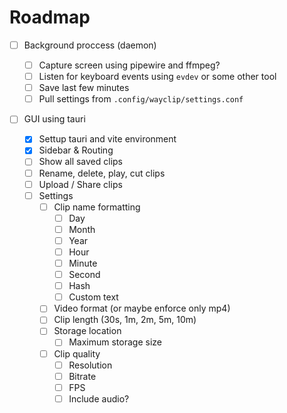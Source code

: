 # Roadmap

- [ ] Background proccess (daemon)

  - [ ] Capture screen using pipewire and ffmpeg?
  - [ ] Listen for keyboard events using `evdev` or some other tool
  - [ ] Save last few minutes
  - [ ] Pull settings from `.config/wayclip/settings.conf`

- [ ] GUI using tauri
  - [x] Settup tauri and vite environment
  - [x] Sidebar & Routing
  - [ ] Show all saved clips
  - [ ] Rename, delete, play, cut clips
  - [ ] Upload / Share clips
  - [ ] Settings
    - [ ] Clip name formatting
      - [ ] Day
      - [ ] Month
      - [ ] Year
      - [ ] Hour
      - [ ] Minute
      - [ ] Second
      - [ ] Hash
      - [ ] Custom text
    - [ ] Video format (or maybe enforce only mp4)
    - [ ] Clip length (30s, 1m, 2m, 5m, 10m)
    - [ ] Storage location
      - [ ] Maximum storage size
    - [ ] Clip quality
      - [ ] Resolution
      - [ ] Bitrate
      - [ ] FPS
      - [ ] Include audio?
